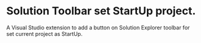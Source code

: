 # Solution Toolbar set StartUp project.
A Visual Studio extension to add a button on Solution Explorer toolbar for set current project as StartUp.
